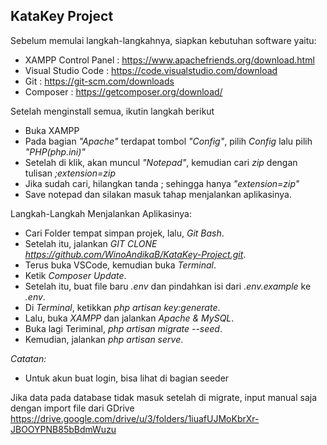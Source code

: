 
## KataKey Project
Sebelum memulai langkah-langkahnya, siapkan kebutuhan software yaitu:
- XAMPP Control Panel : https://www.apachefriends.org/download.html
- Visual Studio Code : https://code.visualstudio.com/download
- Git : https://git-scm.com/downloads
- Composer : https://getcomposer.org/download/

Setelah menginstall semua, ikutin langkah berikut
- Buka XAMPP
- Pada bagian *"Apache"* terdapat tombol *"Config"*, pilih *Config* lalu pilih _"PHP(php.ini)"_
- Setelah di klik, akan muncul *"Notepad"*, kemudian cari *zip* dengan tulisan *;extension=zip*
- Jika sudah cari, hilangkan tanda ; sehingga hanya *"extension=zip"*
- Save notepad dan silakan masuk tahap menjalankan aplikasinya.

Langkah-Langkah Menjalankan Aplikasinya:

- Cari Folder tempat simpan projek, lalu, *Git Bash*.
- Setelah itu, jalankan *GIT CLONE https://github.com/WinoAndikaB/KataKey-Project.git*.
- Terus buka VSCode, kemudian buka *Terminal*.
- Ketik *Composer Update*.
- Setelah itu, buat file baru *.env* dan pindahkan isi dari *.env.example* ke *.env*.
- Di *Terminal*, ketikkan *php artisan key:generate*.
- Lalu, buka *XAMPP* dan jalankan *Apache & MySQL*.
- Buka lagi Teriminal, *php artisan migrate --seed*.
- Kemudian, jalankan *php artisan serve*.

*Catatan:*
- Untuk akun buat login, bisa lihat di bagian seeder

Jika data pada database tidak masuk setelah di migrate, input manual saja dengan import file dari GDrive
https://drive.google.com/drive/u/3/folders/1iuafUJMoKbrXr-JBOOYPNB85bBdmWuzu
